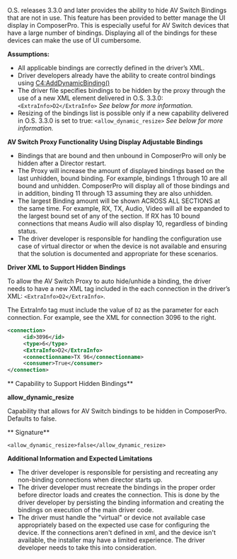 

O.S. releases 3.3.0 and later provides the ability to hide AV Switch Bindings that are not in use. This feature has been provided to better manage the UI display in ComposerPro. This is especially useful for AV Switch devices that have a large number of bindings. Displaying all of the bindings for these devices can make the use of UI cumbersome.


**Assumptions:**

- All applicable bindings are correctly defined in the driver’s XML.  
- Driver developers already have the ability to create control bindings using [C4:AddDynamicBinding()][1]
- The driver file specifies bindings to be hidden by the proxy through the use of a new XML element delivered in O.S. 3.3.0:  `<ExtraInfo>D2</ExtraInfo>` _See below for more information._
- Resizing of the bindings list is possible only if a new capability delivered in O.S. 3.3.0 is set to true: `<allow_dynamic_resize>`  _See below for more information._


**AV Switch Proxy Functionality Using Display Adjustable Bindings**

- Bindings that are bound and then unbound in ComposerPro will only be hidden after a Director restart.
- The Proxy will increase the amount of displayed bindings based on the last unhidden, bound binding. For example,  bindings 1 through 10 are all bound and unhidden. ComposerPro will display all of those bindings and in addition, binding 11 through 13 assuming they are also unhidden.
- The largest Binding amount will be shown ACROSS ALL SECTIONS at the same time.  For example, RX, TX, Audio, Video will all be expanded to the largest bound set of any of the section. If RX has 10 bound connections that means Audio will also display 10, regardless of binding status.
- The driver developer is responsible for handling the configuration use case of virtual director or when the device is not available and ensuring that the solution is documented and appropriate for these scenarios.


**Driver XML to Support Hidden Bindings**

To allow the AV Switch Proxy to auto hide/unhide a binding, the driver needs to have a new XML tag included in the each connection in the driver’s XML: `<ExtraInfo>D2</ExtraInfo>`.

The ExtraInfo tag must include the value of `D2` as the parameter for each connection. For example, see the XML for connection 3096 to the right.

```xml
<connection>
     <id>3096</id>
     <type>6</type>
     <ExtraInfo>D2</ExtraInfo>
     <connectionname>TX 96</connectionname>
     <consumer>True</consumer>
</connection>
```



** Capability to Support Hidden Bindings**

**allow\_dynamic\_resize**

Capability that allows for AV Switch bindings to be hidden in ComposerPro. Defaults to false.

** Signature**

`<allow_dynamic_resize>false</allow_dynamic_resize>`



**Additional Information and Expected Limitations**

- The driver developer is responsible for persisting and recreating any non-binding connections when director starts up.
- The driver developer must recreate the bindings in the proper order before director loads and creates the connection. This is done by the driver developer by persisting the binding information and creating the bindings on execution of the main driver code.
- The driver must handle the "virtual" or device not available case appropriately based on the expected use case for configuring the device. If the connections aren't defined in xml, and the device isn't available, the installer may have a limited experience. The driver developer needs to take this into consideration.

[1]:	https://control4.github.io/docs-driverworks-api-3.3.0-beta/#adddynamicbinding